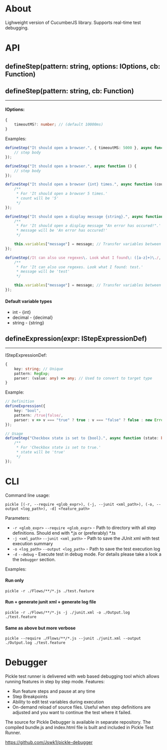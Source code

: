 
# About

Lighweight version of CucumberJS library. Supports real-time test debugging.

# API

## defineStep(pattern: string, options: IOptions, cb: Function)
## defineStep(pattern: string, cb: Function)
---

#### IOptions:
```typescript
{
    timeoutMS?: number; // (default 10000ms)
}
```

Examples:
```typescript
defineStep("It should open a browser.", { timeoutMS: 5000 }, async function () {
    // step body
});

defineStep("It should open a browser.", async function () {
    // step body
});

defineStep("It should open a browser {int} times.", async function (count: number) {
    /**
     * For 'It should open a browser 5 times.'
     * count will be '5'
     */
});

defineStep("It should open a display message {string}.", async function (message: string) {
    /**
     * For 'It should open a display message "An error has occured!".'
     * message will be 'An error has occured!'
     */

    this.variables["message"] = message; // Transfer variables between steps
});

defineStep(/It can also use regexes\. Look what I found\: ([a-z]+)\./, async function (message: string) {
    /**
     * For 'It can also use regexes. Look what I found: test.'
     * message will be 'test'
     */

    this.variables["message"] = message; // Transfer variables between steps
});
```

#### Default variable types
* int - {int}
* decimal - {decimal}
* string - {string}

## defineExpression(expr: IStepExpressionDef)
---
IStepExpressionDef:
```typescript
{
    key: string; // Unique
    pattern: RegExp;
    parser: (value: any) => any; // Used to convert to target type
}
```

Example:
```typescript
// Definition
defineExpression({
    key: "bool",
    pattern: /true|false/,
    parser: v => v === "true" ? true : v === "false" ? false : new Error("Value is in incorrect format.");
});

// Usage
defineStep("Checkbox state is set to {bool}.", async function (state: boolean) {
    /**
     * For 'Checkbox state is set to true.'
     * state will be 'true'
     */
});
```

# CLI

Command line usage:
```
pickle [(-r, --require <glob_expr>), (-j, --junit <xml_path>), (-o, --output <log_path>), -d] <feature_path>
```

Parameters:
*  `-r <glob_expr>` `--require <glob_expr>` - Path to directory with all step definitions. Should end with *.js or (preferably) *.ts
*  `-j <xml_path>` `--junit <xml_path>` - Path to save the JUnit xml with test execution summary
*  `-o <log_path>` `--output <log_path>` - Path to save the test execution log
*  `-d` `--debug` - Execute test in debug mode. For details please take a look a the `Debugger` section.

Examples:

#### Run only
```
pickle -r ./Flows/**/*.js ./test.feature
```

#### Run + generate junit xml + generate log file
```
pickle -r ./Flows/**/*.js -j ./junit.xml -o ./Output.log ./test.feature
```

#### Same as above but more verbose
```
pickle --require ./Flows/**/*.js --junit ./junit.xml --output ./Output.log ./test.feature
```

# Debugger

Pickle test runner is delivered with web based debugging tool which allows running features in step by step mode. Features:
*  Run feature steps and pause at any time
*  Step Breakpoints
*  Ability to edit test variables during execution
*  On-demand reload of source files. Useful when step definitions are adjusted and you want to continue the test where it failed.

The source for Pickle Debugger is available in separate repository. The compiled bundle.js and index.html file is built and included in Pickle Test Runner.

https://github.com/Jswk1/pickle-debugger